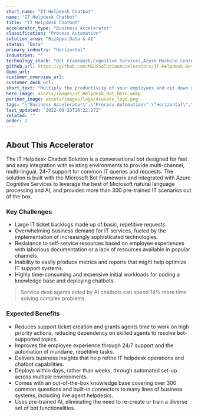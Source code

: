 ```yaml
---
short_name: "IT Helpdesk Chatbot"
name: "IT Helpdesk Chatbot"
title: "IT Helpdesk Chatbot"
accelerator_type: "Business Accelerator"
classification: "Process Automation"
solution_area: "BizApps,Data & AI"
status: "Beta"
primary_industry: "Horizontal"
industries: ""
technology_stack: "Bot Framework,Cognitive Services,Azure Machine Learning"
github_url: https://github.com/MSUSSolutionAccelerators/IT-Helpdesk-Bot-Solution-Accelerator
demo_url: 
customer_overview_url: 
customer_deck_url: 
short_text: "Multiply the productivity of your employees and cut down your IT support costs"
hero_image: assets/images/IT_Helpdesk_Bot_Hero.webp
partner_image: assets/images/logo/Acuvate_logo.png
tags: "\"Business Accelerator\",\"Process Automation\",\"Horizontal\",\"Bot Framework\",\"Cognitive Services\",\"Azure Machine Learning\",\"BizApps\",\"Data & AI\",\"Beta\""
last_updated: "2022-08-23T16:22:27Z"
related: ""
order: 2
---
```

## About This Accelerator

The IT Helpdesk Chatbot Solution is a conversational bot designed for fast and easy integration with existing environments to provide multi-channel, multi-lingual, 24-7 support for common IT queries and requests. The solution is built with the Microsoft Bot Framework and integrated with Azure Cognitive Services to leverage the best of Microsoft natural language processing and AI, and provides more than 300 pre-trained IT scenarios out of the box.

### Key Challenges

* Large IT ticket backlogs made up of basic, repetitive requests.
* Overwhelming business demand for IT services, fueled by the implementation of increasingly sophisticated technologies.
* Resistance to self-service resources based on employee experiences with laborious documentation or a lack of resources available in popular channels.
* Inability to easily produce metrics and reports that might help optimize IT support systems.
* Highly time-consuming and expensive initial workloads for coding a knowledge base and deploying chatbots.

> Service desk agents aided by AI chatbots can spend 14% more time solving complex problems.

### Expected Benefits

* Reduces support ticket creation and grants agents time to work on high priority actions, reducing dependency on skilled agents to resolve bot-supported topics.
* Improves the employee experience through 24/7 support and the automation of mundane, repetitive tasks.
* Delivers business insights that help refine IT helpdesk operations and chatbot capabilities.
* Deploys within days, rather than weeks, through automated set-up across multiple environments.
* Comes with an out-of-the-box knowledge base covering over 300 common questions and built-in connectors to many lines of business systems, including live agent helpdesks.
* Uses pre-trained AI, eliminating the need to re-create or train a diverse set of bot functionalities.